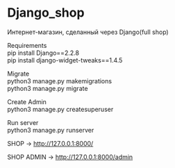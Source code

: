 # Django_shop

Интернет-магазин, сделанный через Django(full shop)

Requirements<br>
pip install Django==2.2.8<br>
pip install django-widget-tweaks==1.4.5<br>

Migrate<br>
python3 manage.py makemigrations<br>
python3 manage.py migrate<br>

Create Admin<br>
python3 manage.py createsuperuser<br>

Run server<br>
python3 manage.py runserver<br>

SHOP -> http://127.0.0.1:8000/<br>

SHOP ADMIN -> http://127.0.0.1:8000/admin
